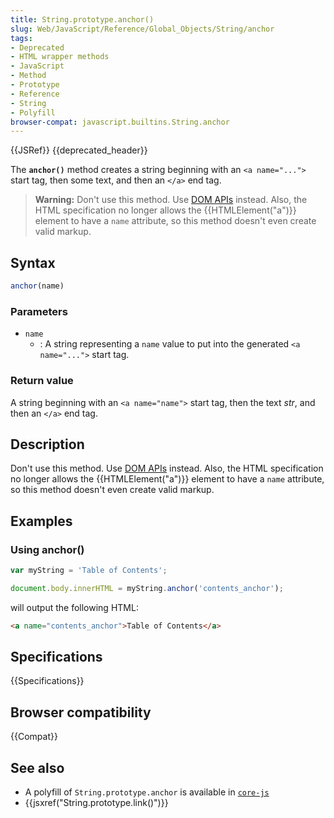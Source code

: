 ```yaml
---
title: String.prototype.anchor()
slug: Web/JavaScript/Reference/Global_Objects/String/anchor
tags:
- Deprecated
- HTML wrapper methods
- JavaScript
- Method
- Prototype
- Reference
- String
- Polyfill
browser-compat: javascript.builtins.String.anchor
---
```

{{JSRef}} {{deprecated_header}}

The **`anchor()`** method creates a string beginning with an `<a name="...">`
start tag, then some text, and then an `</a>` end tag.

> **Warning:** Don't use this method. Use
> [DOM APIs](/en-US/docs/Web/API/Document_Object_Model) instead. Also, the HTML
> specification no longer allows the {{HTMLElement("a")}} element to
> have a `name` attribute, so this method doesn't even create valid markup.

## Syntax

```js
anchor(name)
```

### Parameters

*   `name`
    *   : A string representing a `name` value to put into the generated
        `<a name="...">` start tag.

### Return value

A string beginning with an `<a name="name">` start tag, then the text *str*, and
then an `</a>` end tag.

## Description

Don't use this method. Use [DOM APIs](/en-US/docs/Web/API/Document_Object_Model)
instead. Also, the HTML specification no longer allows the
{{HTMLElement("a")}} element to have a `name` attribute, so this method
doesn't even create valid markup.

## Examples

### Using anchor()

```js
var myString = 'Table of Contents';

document.body.innerHTML = myString.anchor('contents_anchor');
```

will output the following HTML:

```html
<a name="contents_anchor">Table of Contents</a>
```

## Specifications

{{Specifications}}

## Browser compatibility

{{Compat}}

## See also

*   A polyfill of `String.prototype.anchor` is available in
    [`core-js`](https://github.com/zloirock/core-js#ecmascript-string-and-regexp)
*   {{jsxref("String.prototype.link()")}}
